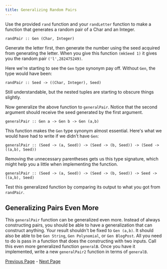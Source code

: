 ```yaml
---
title: Generalizing Random Pairs
---
```


Use the provided `rand` function and your `randLetter` function to make a function
that generates a random pair of a Char and an Integer.

    randPair :: Gen (Char, Integer)

Generate the letter first, then generate the number using the seed acquired from
generating the letter.  When you give this function `(mkSeed 1)` it gives you the
random pair `('l',282475249)`.

Here we're starting to see the `Gen` type synonym pay off.  Without `Gen`, the type
would have been:

    randPair :: Seed -> ((Char, Integer), Seed)

Still understandable, but the nested tuples are starting to obscure things
slightly.

Now generalize the above function to `generalPair`.  Notice that the second
argument should receive the seed generated by the first argument.

    generalPair :: Gen a -> Gen b -> Gen (a,b)

This function makes the `Gen` type synonym almost essential.  Here's what we would
have had to write if we didn't have `Gen`:

    generalPair :: (Seed -> (a, Seed)) -> (Seed -> (b, Seed)) -> (Seed -> ((a,b), Seed))

Removing the unnecessary parentheses gets us this type signature, which might
help you a little when implementing the function.

    generalPair :: (Seed -> (a, Seed)) -> (Seed -> (b, Seed)) -> Seed -> ((a,b), Seed)

Test this generalized function by comparing its output to what you got from
`randPair`.

## Generalizing Pairs Even More

This `generalPair` function can be generalized even more. Instead of always
constructing pairs, you should be able to have a generalization that can
construct anything. Your result shouldn't be fixed to `Gen (a,b)`. It should
also be able to be `Gen String`, `Gen Polynomial`, or `Gen BlogPost`. All you
need to do is pass in a function that does the constructing with two inputs.
Call this even more generalized function `generalB`. Once you have it implemented,
write a new `generalPair2` function in terms of `generalB`.

[Previous Page](ex1-3.html) - [Next Page](ex1-5.html)
